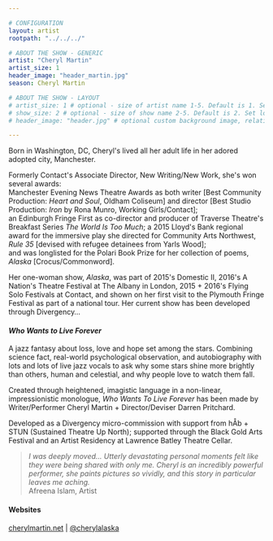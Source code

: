 ```yaml
---

# CONFIGURATION
layout: artist
rootpath: "../../../"

# ABOUT THE SHOW - GENERIC
artist: "Cheryl Martin"
artist_size: 1
header_image: "header_martin.jpg"
season: Cheryl Martin

# ABOUT THE SHOW - LAYOUT
# artist_size: 1 # optional - size of artist name 1-5. Default is 1. Set longer names to lower values
# show_size: 2 # optional - size of show name 2-5. Default is 2. Set longer names to lower values
# header_image: "header.jpg" # optional custom background image, relative to current page

---
```

Born in Washington, DC, Cheryl's lived all her adult life in her adored adopted city, Manchester.            
         
Formerly Contact's Associate Director, New Writing/New Work, she's won several awards:           
Manchester Evening News Theatre Awards as both writer [Best Community Production: *Heart and Soul*, Oldham Coliseum] and director [Best Studio Production: *Iron* by Rona Munro, Working Girls/Contact];           
an Edinburgh Fringe First as co-director and producer of Traverse Theatre's Breakfast Series *The World Is Too Much*;
a 2015 Lloyd's Bank regional award for the immersive play she directed for Community Arts Northwest, *Rule 35* [devised with refugee detainees from Yarls Wood];           
and was longlisted for the Polari Book Prize for her collection of poems, *Alaska* [Crocus/Commonword].
         
Her one-woman show, *Alaska*, was part of 2015's Domestic II, 2016's A Nation's Theatre Festival at The Albany in London, 2015 + 2016's Flying Solo Festivals at Contact, and shown on her first visit to the Plymouth Fringe Festival as part of a national tour. Her current show has been developed through Divergency…         
         
#### *Who Wants to Live Forever*         
A jazz fantasy about loss, love and hope set among the stars. Combining science fact, real-world psychological observation, and autobiography with lots and lots of live jazz vocals to ask why some stars shine more brightly than others, human and celestial, and why people love to watch them fall.        
         
Created through heightened, imagistic language in a non-linear, impressionistic monologue, *Who Wants To Live Forever* has been made by Writer/Performer Cheryl Martin + Director/Deviser Darren Pritchard.           
         
Developed as a Divergency micro-commission with support from hÅb + STUN (Sustained Theatre Up North); supported through the Black Gold Arts Festival and an Artist Residency at Lawrence Batley Theatre Cellar.         
         
>*I was deeply moved… Utterly devastating personal moments felt like they were being shared with only me. Cheryl is an incredibly powerful performer, she paints pictures so vividly, and this story in particular leaves me aching.*<br>Afreena Islam, Artist             
         
#### Websites          
<a href="http://www.cherylmartin.net" target="_blank">cherylmartin.net</a> | <a href="http://twitter.com/cherylalaska" target="_blank">@cherylalaska</a>
